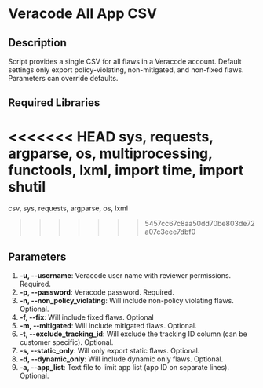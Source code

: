 # Veracode All App CSV

## Description
Script provides a single CSV for all flaws in a Veracode account. Default settings only export policy-violating, non-mitigated, and non-fixed flaws. Parameters can override defaults.

## Required Libraries 
<<<<<<< HEAD
sys, requests, argparse, os, multiprocessing, functools, lxml, import time, import shutil
=======
csv, sys, requests, argparse, os, lxml
>>>>>>> 5457cc67c8aa50dd70be803de72a07c3eee7dbf0

## Parameters
1. **-u, --username**: Veracode user name with reviewer permissions. Required.
2. **-p, --password**: Veracode password. Required.
3. **-n, --non_policy_violating**: Will include non-policy violating flaws. Optional.
4. **-f, --fix**: Will include fixed flaws. Optional
5. **-m, --mitigated**: Will include mitigated flaws. Optional.
6. **-t, --exclude_tracking_id**: Will exclude the tracking ID column (can be customer specific). Optional.
7. **-s, --static_only**: Will only export static flaws. Optional.
8. **-d, --dynamic_only**: Will include dynamic only flaws. Optional.
9. **-a, --app_list**: Text file to limit app list (app ID on separate lines). Optional.
